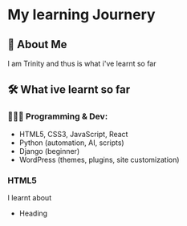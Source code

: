 # My learning Journery
## 🧠 About Me
I am Trinity and thus is what i've learnt so far

## 🛠️ What ive learnt so far 

### 👨🏾‍💻 Programming & Dev:
- HTML5, CSS3, JavaScript, React
- Python (automation, AI, scripts)
- Django (beginner)
- WordPress (themes, plugins, site customization)

### HTML5
I learnt about 
- Heading 